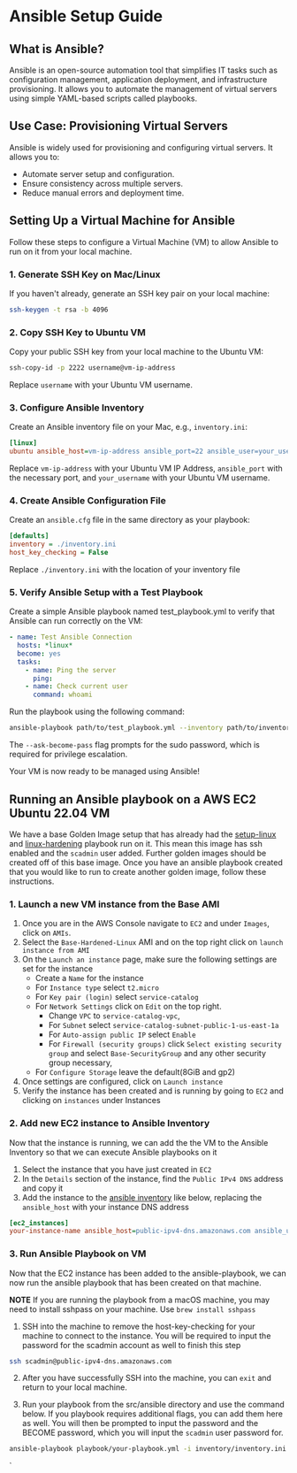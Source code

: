 # Ansible Setup Guide

## What is Ansible?

Ansible is an open-source automation tool that simplifies IT tasks such as configuration management, application deployment, and infrastructure provisioning. It allows you to automate the management of virtual servers using simple YAML-based scripts called playbooks.

## Use Case: Provisioning Virtual Servers

Ansible is widely used for provisioning and configuring virtual servers. It allows you to:
- Automate server setup and configuration.
- Ensure consistency across multiple servers.
- Reduce manual errors and deployment time.

## Setting Up a Virtual Machine for Ansible

Follow these steps to configure a Virtual Machine (VM) to allow Ansible to run on it from your local machine.

### 1. Generate SSH Key on Mac/Linux
If you haven't already, generate an SSH key pair on your local machine:

```sh
ssh-keygen -t rsa -b 4096
```

### 2. Copy SSH Key to Ubuntu VM
Copy your public SSH key from your local machine to the Ubuntu VM:

```sh
ssh-copy-id -p 2222 username@vm-ip-address
```

Replace `username` with your Ubuntu VM username.

### 3. Configure Ansible Inventory
Create an Ansible inventory file on your Mac, e.g., `inventory.ini`:

```ini
[linux]
ubuntu ansible_host=vm-ip-address ansible_port=22 ansible_user=your_username
```

Replace `vm-ip-address` with your Ubuntu VM IP Address, `ansible_port` with the necessary port, and
`your_username` with your Ubuntu VM username.

### 4. Create Ansible Configuration File
Create an `ansible.cfg` file in the same directory as your playbook:

```ini
[defaults]
inventory = ./inventory.ini
host_key_checking = False
```
Replace `./inventory.ini` with the location of your inventory file


### 5. Verify Ansible Setup with a Test Playbook
Create a simple Ansible playbook named test_playbook.yml to verify that Ansible can run correctly on
the VM:
```yaml
- name: Test Ansible Connection
  hosts: *linux*
  become: yes
  tasks:
    - name: Ping the server
      ping:
    - name: Check current user
      command: whoami
```
Run the playbook using the following command:
```sh
ansible-playbook path/to/test_playbook.yml --inventory path/to/inventory.ini --ask-become-pass
```
The `--ask-become-pass` flag prompts for the sudo password, which is required for privilege escalation.

Your VM is now ready to be managed using Ansible!

## Running an Ansible playbook on a AWS EC2 Ubuntu 22.04 VM

We have a base Golden Image setup that has already had the [setup-linux](playbook/setup-linux.yml)
and [linux-hardening](playbook/linux-hardening.yml) playbook run on it. This mean this image has
ssh enabled and the `scadmin` user added. Further golden images should be created off of this base
image. Once you have an ansible playbook created that you would like to run to create another 
golden image, follow these instructions. 

### 1. Launch a new VM instance from the Base AMI
1. Once you are in the AWS Console navigate to `EC2` and under `Images`, click on `AMIs`. 
2. Select the `Base-Hardened-Linux` AMI and on the top right click on `launch instance from AMI`
3. On the `Launch an instance` page, make sure the following settings are set for the instance 
    - Create a `Name` for the instance
    - For `Instance type` select `t2.micro`
    - For `Key pair (login)` select `service-catalog`
    - For `Network Settings` click on `Edit` on the top right. 
        - Change `VPC` to `service-catalog-vpc`,
        - For `Subnet` select `service-catalog-subnet-public-1-us-east-1a`
        - For `Auto-assign public IP` select `Enable`
        - For `Firewall (security groups)` click `Select existing security group` and select 
        `Base-SecurityGroup` and any other security group necessary,
    - For `Configure Storage` leave the default(8GiB and gp2)
4. Once settings are configured, click on `Launch instance`
5. Verify the instance has been created and is running by going to `EC2` and clicking on `instances`
under Instances

### 2. Add new EC2 instance to Ansible Inventory
Now that the instance is running, we can add the the VM to the Ansible Inventory so that we can
execute Ansible playbooks on it

1. Select the instance that you have just created in `EC2`
2. In the `Details` section of the instance, find the `Public IPv4 DNS` address and copy it 
3. Add the instance to the [ansible inventory](inventory/inventory.ini) like below, replacing the
`ansible_host` with your instance DNS address
```ini
[ec2_instances]
your-instance-name ansible_host=public-ipv4-dns.amazonaws.com ansible_user=scadmin
```

### 3. Run Ansible Playbook on VM
Now that the EC2 instance has been added to the ansible-playbook, we can now run the ansible
playbook that has been created on that machine. 

**NOTE** If you are running the playbook from a macOS machine, you may need to install sshpass
on your machine. Use `brew install sshpass`

1. SSH into the machine to remove the host-key-checking for your machine to connect to the instance.
You will be required to input the password for the scadmin account as well to finish this step
```sh
ssh scadmin@public-ipv4-dns.amazonaws.com
```
2. After you have successfully SSH into the machine, you can `exit` and return to your local machine.

3. Run your playbook from the src/ansible directory and use the command below. If you playbook
requires additional flags, you can add them here as well. You will then be prompted to input the
password and the BECOME password, which you will input the `scadmin` user password for. 

```sh
ansible-playbook playbook/your-playbook.yml -i inventory/inventory.ini  --ask-pass --ask-become-pass --limit your-instance-name
```
`
